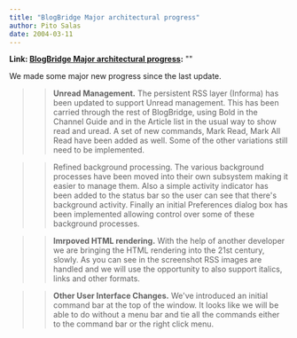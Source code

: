 ```yaml
---
title: "BlogBridge Major architectural progress"
author: Pito Salas
date: 2004-03-11
---
```


**Link: [BlogBridge Major architectural progress](None):** ""

We made some major new progress since the last update.

>>

>> **Unread Management.** The persistent RSS layer (Informa) has been updated
to support Unread management. This has been carried through the rest of
BlogBridge, using Bold in the Channel Guide and in the Article list in the
usual way to show read and uread. A set of new commands, Mark Read, Mark All
Read have been added as well. Some of the other variations still need to be
implemented.

>>

>> Refined background processing. The various background processes have been
moved into their own subsystem making it easier to manage them. Also a simple
activity indicator has been added to the status bar so the user can see that
there's background activity. Finally an initial Preferences dialog box has
been implemented allowing control over some of these background processes.

>>

>> **Imrpoved HTML rendering.** With the help of another developer we are
bringing the HTML rendering into the 21st century, slowly. As you can see in
the screenshot RSS images are handled and we will use the opportunity to also
support italics, links and other formats.

>>

>> **Other User Interface Changes.** We've introduced an initial command bar
at the top of the window. It looks like we will be able to do without a menu
bar and tie all the commands either to the command bar or the right click
menu.


